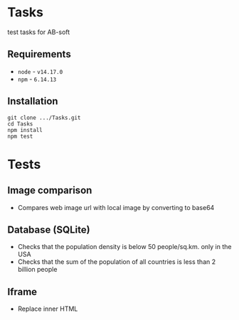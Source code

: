# Tasks
test tasks for AB-soft

## Requirements
- `node` - `v14.17.0`
- `npm` - `6.14.13`

## Installation
```
git clone .../Tasks.git
cd Tasks
npm install
npm test
```

# Tests
## Image comparison
- Compares web image url with local image by converting to base64
## Database (SQLite)
- Сhecks that the population density is below 50 people/sq.km. only in the USA
- Checks that the sum of the population of all countries is less than 2 billion people
## Iframe
- Replace inner HTML
